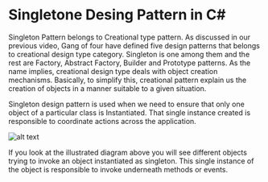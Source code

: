 # Singletone Desing Pattern in C#

Singleton Pattern belongs to Creational type pattern. As discussed in our previous video, Gang of four have defined five design patterns that belongs to creational design type category. Singleton is one among them and the rest are Factory, Abstract Factory, Builder and Prototype patterns. As the name implies, creational design type deals with object creation mechanisms. Basically, to simplify this, creational pattern explain us the creation of objects in a manner suitable to a given situation. 

Singleton design pattern is used when we need to ensure that only one object of a particular class is Instantiated. That single instance created is responsible to coordinate actions across the application. 

![alt text](https://4.bp.blogspot.com/-vXr-naNZZYc/WRcWLYXP5aI/AAAAAAAAk90/x2sksyqwKnYqZaXfRP06Pzu0tNWAlk5aQCLcB/s1600/Singleton%2BDesign%2BPattern.png)

If you look at the illustrated diagram above you will see different objects trying to invoke an object instantiated as singleton. This single instance of the object is responsible to invoke underneath methods or events.
